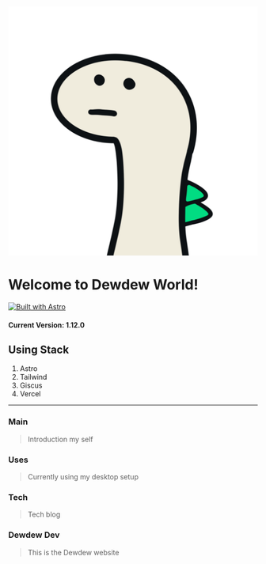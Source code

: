 ![Dewdew](./.github/assets/dewdew_world.webp)

# Welcome to Dewdew World!

[![Built with Astro](https://astro.badg.es/v2/built-with-astro/medium.svg)](https://astro.build)

#### Current Version: 1.12.0

## Using Stack

1. Astro
2. Tailwind
3. Giscus
4. Vercel

---

### Main
> Introduction my self

### Uses
> Currently using my desktop setup

### Tech
> Tech blog

### Dewdew Dev
> This is the Dewdew website
